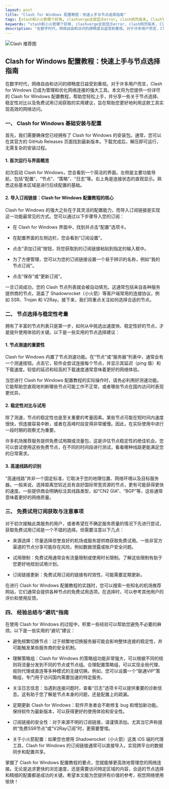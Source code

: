 ```yaml
---
layout: post
title: "Clash for Windows 配置教程：快速上手与节点选择指南"
tags: [stash和小火箭哪个好用, clashverge全部显示error, clash网页版本, Clash节点购买网站的服务选择标准, v2-rayng安卓版本, tomoon节点订阅, Clash免费配置URL文件]
keywords: "stash和小火箭哪个好用, clashverge全部显示error, clash网页版本, Clash节点购买网站的服务选择标准, v2-rayng安卓版本, tomoon节点订阅, Clash免费配置URL文件"
description: "在数字时代，网络自由和访问的顺畅度日益受到重视。对于许多用户而言，Clash for Windows 已成为管理和优化网络连接的强大工具。本文将为您提供一份详尽的 Clash for Windows 配置教程，帮助您轻松上手，并分享一些关于节点选择、稳定性对比以及免费试用订阅获取的实用建议，旨在帮助您更好地利用这款工具实现高效的网络访问。"
---
```


![Clash 推荐图](https://clashjd.github.io/assets/img/订阅节点购买.png)

## Clash for Windows 配置教程：快速上手与节点选择指南

在数字时代，网络自由和访问的顺畅度日益受到重视。对于许多用户而言，Clash for Windows 已成为管理和优化网络连接的强大工具。本文将为您提供一份详尽的 Clash for Windows 配置教程，帮助您轻松上手，并分享一些关于节点选择、稳定性对比以及免费试用订阅获取的实用建议，旨在帮助您更好地利用这款工具实现高效的网络访问。

### 一、 Clash for Windows 基础安装与配置

首先，我们需要确保您已经拥有了 Clash for Windows 的安装包。通常，您可以在其官方的 GitHub Releases 页面找到最新版本。下载完成后，解压即可运行，无需复杂的安装过程。

#### 1. 首次运行与界面概览

初次启动 Clash for Windows，您会看到一个简洁的界面。左侧是主要功能导航，包括“配置”、“节点”、“策略”、“日志”等。右上角是连接状态的直观显示。熟悉这些基本区域是进行后续配置的基础。

#### 2. 导入订阅链接：Clash for Windows 配置教程的核心

Clash for Windows 的强大之处在于其灵活的配置能力，而导入订阅链接是实现这一功能最常见的方式。您可以通过以下步骤导入您的订阅：

- 在 Clash for Windows 界面中，找到并点击“配置”选项卡。

- 在配置界面的左侧边栏，您会看到“订阅设置”。

- 点击“添加订阅”按钮，将您获取到的订阅链接粘贴到指定的输入框中。

- 为了方便管理，您可以为您的订阅链接设置一个易于辨识的名称，例如“我的节点订阅”。

- 点击“保存”或“更新订阅”。

一旦订阅成功，您的 Clash 节点列表就会被自动填充。这通常包括来自各种服务提供商的节点，涵盖了 Shadowrocket（小火箭）等客户端常用的连接协议，例如 SSR、Trojan 和 V2Ray。接下来，我们将重点关注如何选择合适的节点。

### 二、 节点选择与稳定性考量

拥有了丰富的节点列表只是第一步，如何从中挑选出速度快、稳定性好的节点，才是提升使用体验的关键。以下是一些实用的节点选择建议：

#### 1. 节点测速的重要性

Clash for Windows 内置了节点测速功能。在“节点”或“服务器”列表中，通常会有一个测速按钮。点击它，软件会尝试连接每个节点，并显示其延迟（ping 值）和下载速度。较低的延迟和较高的下载速度通常意味着更好的网络体验。

当您进行 Clash for Windows 配置教程的实际操作时，请务必利用好测速功能。它能帮助您直观地判断哪些节点可能工作不正常，或者哪些节点在国内访问时表现更优异。

#### 2. 稳定性对比与试用

除了测速，节点的稳定性也是至关重要的考量因素。某些节点可能在短时间内速度很快，但连接容易中断，或者在高峰时段变得非常缓慢。因此，在实际使用中进行一段时期的观察尤为重要。

许多机场推荐服务提供免费试用期或流量包，这是评估节点稳定性的绝佳机会。您可以尝试使用这些免费节点，在不同的时间段进行测试，看看哪种线路更能满足您的日常需求。

#### 3. 高速线路的识别

“高速线路”并非一个固定标准，它取决于您的地理位置、网络环境以及目标服务器。一般来说，选择距离您较近且有良好国际带宽资源的节点，更有可能获得更快的速度。一些提供商会明确标注其线路类型，如“CN2 GIA”、“BGP”等，这些通常意味着更好的网络质量。

### 三、 免费试用订阅获取与注意事项

对于初次接触此类服务的用户，或者希望在不确定服务质量的情况下先进行尝试，获取免费试用订阅是一个不错的选择。但需要注意以下几点：

- 来源选择：尽量选择信誉良好的机场或服务提供商获取免费试用。一些非官方渠道的节点分享可能存在风险，例如数据泄露或账户安全问题。

- 试用限制：免费试用通常会有流量限制或使用时长限制。了解这些限制有助于您更好地规划试用计划。

- 订阅链接更新：免费试用订阅的链接有时效性，可能需要定期更新。

在进行 Clash for Windows 配置教程的实践时，您可以搜索一些知名的机场推荐网站，它们通常会提供各种节点的免费试用选项。在选择时，可以参考其他用户的评价和使用反馈。

### 四、 经验总结与“避坑”指南

在使用 Clash for Windows 的过程中，积累一些经验可以帮助您避免不必要的麻烦。以下是一些实用的“避坑”建议：

- 避免频繁切换节点：过于频繁地切换服务器可能会影响整体连接的稳定性，并可能触发某些服务商的安全机制。

- 理解策略组：Clash for Windows 的策略组功能非常强大，可以根据不同的规则将流量分发到不同的节点或节点组。合理配置策略组，可以实现全局代理、规则代理或直连等多种模式的无缝切换。例如，您可以设置一个“联通VIP”策略组，专门用于访问国内需要加速的特定服务。

- 关注日志信息：当遇到连接问题时，查看“日志”选项卡可以提供重要的诊断信息。这有助于您了解是节点本身的问题，还是配置上的疏漏。

- 定期更新 Clash for Windows：软件开发者会不断修复 bug 和增加新功能。保持软件为最新版本，可以获得更好的使用体验和安全性。

- 订阅链接的安全性：对于来源不明的订阅链接，请谨慎添加。尤其当它声称提供“免费SSR节点”或“V2Ray订阅”时，更需要警惕。

- 关于小火箭配置：如果您也使用 Shadowrocket（小火箭）这类 iOS 端的代理工具，Clash for Windows 的订阅链接通常可以直接导入，实现跨平台的数据同步和配置共享。

掌握了 Clash for Windows 配置教程的要点，您就能够更高效地管理您的网络连接。无论是追求更快的浏览速度，还是需要访问特定区域的内容，合适的节点选择和精细的配置都是成功的关键。希望本文能为您提供有价值的参考，祝您网络使用愉快！